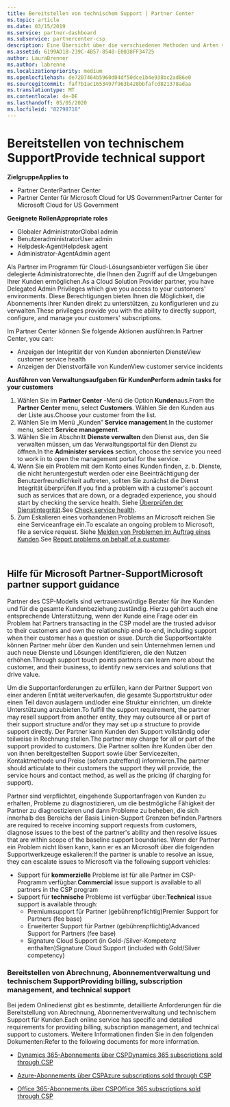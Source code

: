 ```yaml
---
title: Bereitstellen von technischem Support | Partner Center
ms.topic: article
ms.date: 03/15/2019
ms.service: partner-dashboard
ms.subservice: partnercenter-csp
description: Eine Übersicht über die verschiedenen Methoden und Arten von technischem Support, die Sie Ihren Kunden anbieten können.
ms.assetid: 6199AD1B-239C-4B57-8540-E0038FF34725
author: LauraBrenner
ms.author: labrenne
ms.localizationpriority: medium
ms.openlocfilehash: de7207464b5960d04df50dce1b4e938bc2ad86e0
ms.sourcegitcommit: faf7b1ac1653497f963b428bbfafcd821378adaa
ms.translationtype: MT
ms.contentlocale: de-DE
ms.lasthandoff: 05/05/2020
ms.locfileid: "82798718"
---
```

# <a name="provide-technical-support"></a><span data-ttu-id="ee1e0-103">Bereitstellen von technischem Support</span><span class="sxs-lookup"><span data-stu-id="ee1e0-103">Provide technical support</span></span>

<span data-ttu-id="ee1e0-104">**Zielgruppe**</span><span class="sxs-lookup"><span data-stu-id="ee1e0-104">**Applies to**</span></span>

-  <span data-ttu-id="ee1e0-105">Partner Center</span><span class="sxs-lookup"><span data-stu-id="ee1e0-105">Partner Center</span></span>
-  <span data-ttu-id="ee1e0-106">Partner Center für Microsoft Cloud for US Government</span><span class="sxs-lookup"><span data-stu-id="ee1e0-106">Partner Center for Microsoft Cloud for US Government</span></span>

<span data-ttu-id="ee1e0-107">**Geeignete Rollen**</span><span class="sxs-lookup"><span data-stu-id="ee1e0-107">**Appropriate roles**</span></span>
-   <span data-ttu-id="ee1e0-108">Globaler Administrator</span><span class="sxs-lookup"><span data-stu-id="ee1e0-108">Global admin</span></span>
-   <span data-ttu-id="ee1e0-109">Benutzeradministrator</span><span class="sxs-lookup"><span data-stu-id="ee1e0-109">User admin</span></span>
-   <span data-ttu-id="ee1e0-110">Helpdesk-Agent</span><span class="sxs-lookup"><span data-stu-id="ee1e0-110">Helpdesk agent</span></span>
-   <span data-ttu-id="ee1e0-111">Administrator-Agent</span><span class="sxs-lookup"><span data-stu-id="ee1e0-111">Admin agent</span></span>

<span data-ttu-id="ee1e0-112">Als Partner im Programm für Cloud-Lösungsanbieter verfügen Sie über delegierte Administratorrechte, die Ihnen den Zugriff auf die Umgebungen Ihrer Kunden ermöglichen.</span><span class="sxs-lookup"><span data-stu-id="ee1e0-112">As a Cloud Solution Provider partner, you have Delegated Admin Privileges which give you access to your customers' environments.</span></span> <span data-ttu-id="ee1e0-113">Diese Berechtigungen bieten Ihnen die Möglichkeit, die Abonnements ihrer Kunden direkt zu unterstützen, zu konfigurieren und zu verwalten.</span><span class="sxs-lookup"><span data-stu-id="ee1e0-113">These privileges provide you with the ability to directly support, configure, and manage your customers' subscriptions.</span></span>

<span data-ttu-id="ee1e0-114">Im Partner Center können Sie folgende Aktionen ausführen:</span><span class="sxs-lookup"><span data-stu-id="ee1e0-114">In Partner Center, you can:</span></span>

-   <span data-ttu-id="ee1e0-115">Anzeigen der Integrität der von Kunden abonnierten Dienste</span><span class="sxs-lookup"><span data-stu-id="ee1e0-115">View customer service health</span></span>
-   <span data-ttu-id="ee1e0-116">Anzeigen der Dienstvorfälle von Kunden</span><span class="sxs-lookup"><span data-stu-id="ee1e0-116">View customer service incidents</span></span>

<span data-ttu-id="ee1e0-117">**Ausführen von Verwaltungsaufgaben für Kunden**</span><span class="sxs-lookup"><span data-stu-id="ee1e0-117">**Perform admin tasks for your customers**</span></span>

1.  <span data-ttu-id="ee1e0-118">Wählen Sie im **Partner Center** -Menü die Option **Kunden**aus.</span><span class="sxs-lookup"><span data-stu-id="ee1e0-118">From the **Partner Center** menu, select **Customers**.</span></span> <span data-ttu-id="ee1e0-119">Wählen Sie den Kunden aus der Liste aus.</span><span class="sxs-lookup"><span data-stu-id="ee1e0-119">Choose your customer from the list.</span></span>
2.  <span data-ttu-id="ee1e0-120">Wählen Sie im Menü „Kunden” **Service management**.</span><span class="sxs-lookup"><span data-stu-id="ee1e0-120">In the customer menu, select **Service management**.</span></span>
3.  <span data-ttu-id="ee1e0-121">Wählen Sie im Abschnitt **Dienste verwalten** den Dienst aus, den Sie verwalten müssen, um das Verwaltungsportal für den Dienst zu öffnen.</span><span class="sxs-lookup"><span data-stu-id="ee1e0-121">In the **Administer services** section, choose the service you need to work in to open the management portal for the service.</span></span>
4.  <span data-ttu-id="ee1e0-122">Wenn Sie ein Problem mit dem Konto eines Kunden finden, z. b. Dienste, die nicht heruntergestuft werden oder eine Beeinträchtigung der Benutzerfreundlichkeit auftreten, sollten Sie zunächst die Dienst Integrität überprüfen.</span><span class="sxs-lookup"><span data-stu-id="ee1e0-122">If you find a problem with a customer's account such as services that are down, or a degraded experience, you should start by checking the service health.</span></span> <span data-ttu-id="ee1e0-123">Siehe [Überprüfen der Dienstintegrität](check-service-health.md).</span><span class="sxs-lookup"><span data-stu-id="ee1e0-123">See [Check service health](check-service-health.md).</span></span>
5.  <span data-ttu-id="ee1e0-124">Zum Eskalieren eines vorhandenen Problems an Microsoft reichen Sie eine Serviceanfrage ein.</span><span class="sxs-lookup"><span data-stu-id="ee1e0-124">To escalate an ongoing problem to Microsoft, file a service request.</span></span> <span data-ttu-id="ee1e0-125">Siehe [Melden von Problemen im Auftrag eines Kunden](report-problems-on-behalf-of-a-customer.md).</span><span class="sxs-lookup"><span data-stu-id="ee1e0-125">See [Report problems on behalf of a customer](report-problems-on-behalf-of-a-customer.md).</span></span>

 
## <a name="microsoft-partner-support-guidance"></a><span data-ttu-id="ee1e0-126">Hilfe für Microsoft Partner-Support</span><span class="sxs-lookup"><span data-stu-id="ee1e0-126">Microsoft partner support guidance</span></span>

<span data-ttu-id="ee1e0-127">Partner des CSP-Modells sind vertrauenswürdige Berater für ihre Kunden und für die gesamte Kundenbeziehung zuständig. Hierzu gehört auch eine entsprechende Unterstützung, wenn der Kunde eine Frage oder ein Problem hat.</span><span class="sxs-lookup"><span data-stu-id="ee1e0-127">Partners transacting in the CSP model are the trusted advisor to their customers and own the relationship end-to-end, including support when their customer has a question or issue.</span></span> <span data-ttu-id="ee1e0-128">Durch die Supportkontakte können Partner mehr über den Kunden und sein Unternehmen lernen und auch neue Dienste und Lösungen identifizieren, die den Nutzen erhöhen.</span><span class="sxs-lookup"><span data-stu-id="ee1e0-128">Through support touch points partners can learn more about the customer, and their business, to identify new services and solutions that drive value.</span></span>

<span data-ttu-id="ee1e0-129">Um die Supportanforderungen zu erfüllen, kann der Partner Support von einer anderen Entität weiterverkaufen, die gesamte Supportstruktur oder einen Teil davon auslagern und/oder eine Struktur einrichten, um direkte Unterstützung anzubieten.</span><span class="sxs-lookup"><span data-stu-id="ee1e0-129">To fulfill the support requirement, the partner may resell support from another entity, they may outsource all or part of their support structure and/or they may set up a structure to provide support directly.</span></span>  <span data-ttu-id="ee1e0-130">Der Partner kann Kunden den Support vollständig oder teilweise in Rechnung stellen.</span><span class="sxs-lookup"><span data-stu-id="ee1e0-130">The partner may charge for all or part of the support provided to customers.</span></span> <span data-ttu-id="ee1e0-131">Die Partner sollten ihre Kunden über den von ihnen bereitgestellten Support sowie über Servicezeiten, Kontaktmethode und Preise (sofern zutreffend) informieren.</span><span class="sxs-lookup"><span data-stu-id="ee1e0-131">The partner should articulate to their customers the support they will provide, the service hours and contact method, as well as the pricing (if charging for support).</span></span> 

<span data-ttu-id="ee1e0-132">Partner sind verpflichtet, eingehende Supportanfragen von Kunden zu erhalten, Probleme zu diagnostizieren, um die bestmögliche Fähigkeit der Partner zu diagnostizieren und dann Probleme zu beheben, die sich innerhalb des Bereichs der Basis Linien-Support Grenzen befinden.</span><span class="sxs-lookup"><span data-stu-id="ee1e0-132">Partners are required to receive incoming support requests from customers, diagnose issues to the best of the partner's ability and then resolve issues that are within scope of the baseline support boundaries.</span></span> <span data-ttu-id="ee1e0-133">Wenn der Partner ein Problem nicht lösen kann, kann er es an Microsoft über die folgenden Supportwerkzeuge eskalieren:</span><span class="sxs-lookup"><span data-stu-id="ee1e0-133">If the partner is unable to resolve an issue, they can escalate issues to Microsoft via the following support vehicles:</span></span>

- <span data-ttu-id="ee1e0-134">Support für **kommerzielle** Probleme ist für alle Partner im CSP-Programm verfügbar.</span><span class="sxs-lookup"><span data-stu-id="ee1e0-134">**Commercial** issue support is available to all partners in the CSP program</span></span>
-   <span data-ttu-id="ee1e0-135">Support für **technische** Probleme ist verfügbar über:</span><span class="sxs-lookup"><span data-stu-id="ee1e0-135">**Technical** issue support is available through:</span></span>
    -   <span data-ttu-id="ee1e0-136">Premiumsupport für Partner (gebührenpflichtig)</span><span class="sxs-lookup"><span data-stu-id="ee1e0-136">Premier Support for Partners (fee base)</span></span>
    -   <span data-ttu-id="ee1e0-137">Erweiterter Support für Partner (gebührenpflichtig)</span><span class="sxs-lookup"><span data-stu-id="ee1e0-137">Advanced Support for Partners (fee base)</span></span>
    -   <span data-ttu-id="ee1e0-138">Signature Cloud Support (in Gold-/Silver-Kompetenz enthalten)</span><span class="sxs-lookup"><span data-stu-id="ee1e0-138">Signature Cloud Support (included with Gold/Silver competency)</span></span>

### <a name="providing-billing-subscription-management-and-technical-support"></a><span data-ttu-id="ee1e0-139">Bereitstellen von Abrechnung, Abonnementverwaltung und technischem Support</span><span class="sxs-lookup"><span data-stu-id="ee1e0-139">Providing billing, subscription management, and technical support</span></span> 

<span data-ttu-id="ee1e0-140">Bei jedem Onlinedienst gibt es bestimmte, detaillierte Anforderungen für die Bereitstellung von Abrechnung, Abonnementverwaltung und technischem Support für Kunden.</span><span class="sxs-lookup"><span data-stu-id="ee1e0-140">Each online service has specific and detailed requirements for providing billing, subscription management, and technical support to customers.</span></span> <span data-ttu-id="ee1e0-141">Weitere Informationen finden Sie in den folgenden Dokumenten:</span><span class="sxs-lookup"><span data-stu-id="ee1e0-141">Refer to the following documents for more information.</span></span>

-   [<span data-ttu-id="ee1e0-142">Dynamics 365-Abonnements über CSP</span><span class="sxs-lookup"><span data-stu-id="ee1e0-142">Dynamics 365 subscriptions sold through CSP</span></span>](https://www.microsoftpartnercommunity.com/t5/CSP/Microsoft-Partner-Support-Guidance/m-p/5262#M30)

-   [<span data-ttu-id="ee1e0-143">Azure-Abonnements über CSP</span><span class="sxs-lookup"><span data-stu-id="ee1e0-143">Azure subscriptions sold through CSP</span></span>](https://www.microsoftpartnercommunity.com/t5/CSP/Microsoft-Partner-Support-Guidance/m-p/5263#M31)

-   [<span data-ttu-id="ee1e0-144">Office 365-Abonnements über CSP</span><span class="sxs-lookup"><span data-stu-id="ee1e0-144">Office 365 subscriptions sold through CSP</span></span>](https://www.microsoftpartnercommunity.com/t5/CSP/Microsoft-Partner-Support-Guidance/m-p/5264#M32)
 




